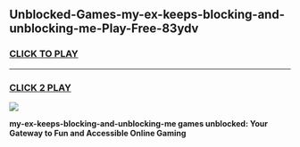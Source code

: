 
## Unblocked-Games-my-ex-keeps-blocking-and-unblocking-me-Play-Free-83ydv
<h3>
<a href="https://premium76.site?title=my-ex-keeps-blocking-and-unblocking-me&ref=18A1">CLICK TO PLAY</a></h3>
<hr>

<h3>
<a href="https://premium76.site?title=my-ex-keeps-blocking-and-unblocking-me&ref=18A1">CLICK 2 PLAY</a>
  
</h3>

<a href="https://premium76.site?title=my-ex-keeps-blocking-and-unblocking-me&ref=18A1"><img src="https://clearcache.store/games.png"></a>


**my-ex-keeps-blocking-and-unblocking-me games unblocked: Your Gateway to Fun and Accessible Online Gaming**

